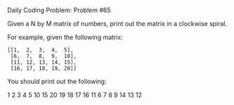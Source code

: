 Daily Coding Problem: Problem #65

Given a N by M matrix of numbers, print out the matrix in a clockwise spiral.

For example, given the following matrix:

```
[[1,  2,  3,  4,  5],
 [6,  7,  8,  9,  10],
 [11, 12, 13, 14, 15],
 [16, 17, 18, 19, 20]]

```
You should print out the following:

1
2
3
4
5
10
15
20
19
18
17
16
11
6
7
8
9
14
13
12
